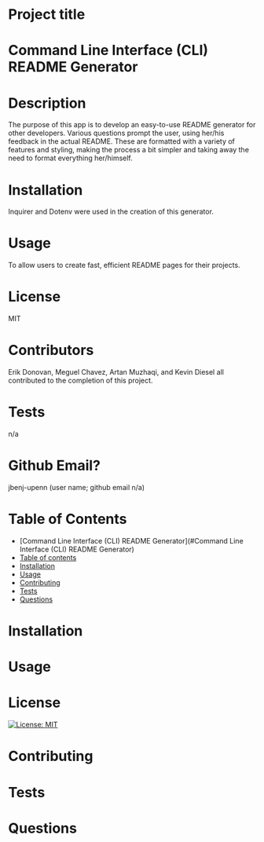 
# Project title
# Command Line Interface (CLI) README Generator

# Description
The purpose of this app is to develop an easy-to-use README generator for other developers. Various questions prompt the user, using her/his feedback in the actual README. These are formatted with a variety of features and styling, making the process a bit simpler and taking away the need to format everything her/himself. 

# Installation
Inquirer and Dotenv were used in the creation of this generator. 

# Usage
To allow users to create fast, efficient README pages for their projects.	

# License
MIT

# Contributors
Erik Donovan, Meguel Chavez, Artan Muzhaqi, and Kevin Diesel all contributed to the completion of this project.

# Tests
n/a

# Github Email?
jbenj-upenn (user name; github email n/a)

# Table of Contents
<!--ts-->
   * [Command Line Interface (CLI) README Generator](#Command Line Interface (CLI) README Generator)
   * [Table of contents](#Stable-of-contents)
   * [Installation](#installation)
   * [Usage](#usage)
   * [Contributing](#contributing)
   * [Tests](#tests)
   * [Questions](#questions)
<!--te-->

# Installation

# Usage

# License
[![License: MIT](https://img.shields.io/badge/License-MIT-yellow.svg)](https://opensource.org/licenses/MIT)

# Contributing

# Tests

# Questions

